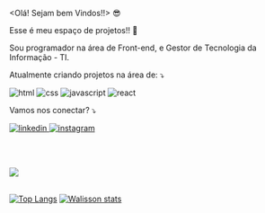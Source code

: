 <Olá! Sejam bem Vindos!!> :sunglasses:

Esse é meu espaço de projetos!! :briefcase:

Sou programador na área de Front-end, e Gestor de Tecnologia da Informação - TI. 

Atualmente criando projetos na área de: :arrow_heading_down:

<img src="https://img.shields.io/badge/HTML5-E34F26?style=for-the-badge&logo=html5&logoColor=white" alt="html">

<img src="https://img.shields.io/badge/CSS-239120?&style=for-the-badge&logo=css3&logoColor=white" alt="css">

<img src="https://img.shields.io/badge/JavaScript-F7DF1E?style=for-the-badge&logo=javascript&logoColor=black" alt="javascript">

<img src="https://img.shields.io/badge/React-20232A?style=for-the-badge&logo=react&logoColor=61DAFB" alt="react">

Vamos nos conectar? :arrow_heading_down:

<p>
  <a href="http://linkedin.com/in/walissoncarlosti" target="blank" rel="noreferrer noopener nofollow">
    <img src="https://img.shields.io/badge/LinkedIn-0077B5?style=for-the-badge&logo=linkedin&logoColor=white" alt="linkedin">
  </a>
  <a href="https://www.instagram.com/walisson_carlosvipp" target="_blank">
    <img src="https://img.shields.io/badge/Instagram-E4405F?style=for-the-badge&logo=instagram&logoColor=white" alt="instagram">
  </a>
</p>
<br>
<br>

![](https://komarev.com/ghpvc/?username=WalissonCarlosTI)
<br>
<br>

[![Top Langs](https://github-readme-stats.vercel.app/api/top-langs/?username=WalissonCarlosTI)](https://github.com/anuraghazra/github-readme-stats)
[![Walisson stats](https://github-readme-stats.vercel.app/api?username=WalissonCarlosTI)](https://github.com/anuraghazra/github-readme-stats)



